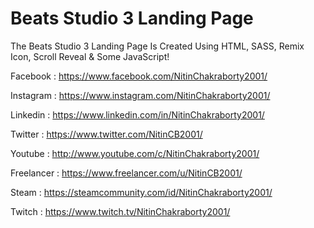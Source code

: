 # Beats Studio 3 Landing Page

The Beats Studio 3 Landing Page Is Created Using HTML, SASS, Remix Icon, Scroll Reveal &amp; Some JavaScript!

Facebook : <https://www.facebook.com/NitinChakraborty2001/>

Instagram : <https://www.instagram.com/NitinChakraborty2001/>

Linkedin : <https://www.linkedin.com/in/NitinChakraborty2001/>

Twitter : <https://www.twitter.com/NitinCB2001/>

Youtube : <http://www.youtube.com/c/NitinChakraborty2001/>

Freelancer : <https://www.freelancer.com/u/NitinCB2001/>

Steam : <https://steamcommunity.com/id/NitinChakraborty2001/>

Twitch : <https://www.twitch.tv/NitinChakraborty2001/>
